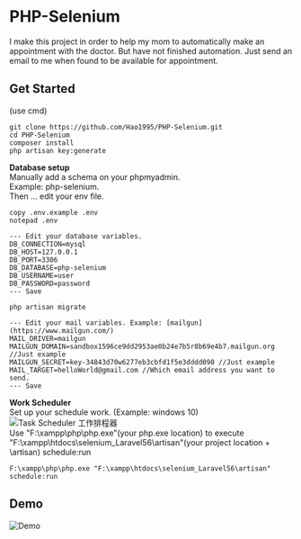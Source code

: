 # PHP-Selenium

I make this project in order to help my mom to automatically make an appointment with the doctor.
But have not finished automation.
Just send an email to me when found to be available for appointment.

## Get Started
(use cmd)
```
git clone https://github.com/Hao1995/PHP-Selenium.git
cd PHP-Selenium
composer install
php artisan key:generate
```
**Database setup**  
Manually add a schema on your phpmyadmin.   
Example: php-selenium.  
Then ... edit your env file.
```
copy .env.example .env
notepad .env

--- Edit your database variables.
DB_CONNECTION=mysql
DB_HOST=127.0.0.1
DB_PORT=3306
DB_DATABASE=php-selenium
DB_USERNAME=user
DB_PASSWORD=password
--- Save

php artisan migrate

--- Edit your mail variables. Example: [mailgun](https://www.mailgun.com/)
MAIL_DRIVER=mailgun
MAILGUN_DOMAIN=sandbox1596ce9dd2953ae0b24e7b5r8b69e4b7.mailgun.org //Just example
MAILGUN_SECRET=key-34843d70w6277eb3cbfd1f5e3dddd090 //Just example
MAIL_TARGET=helloWorld@gmail.com //Which email address you want to send.
--- Save
```
**Work Scheduler**  
Set up your schedule work. (Example: windows 10)
![Task Scheduler 工作排程器](http://drive.google.com/uc?export=view&id=1LnqJihTWqjEdskTos4VDStjMIcnrQIRX "task-scheduler")  
Use "F:\xampp\php\php.exe"(your php.exe location) to execute "F:\xampp\htdocs\selenium_Laravel56\artisan"(your project location + \artisan) schedule:run
```
F:\xampp\php\php.exe "F:\xampp\htdocs\selenium_Laravel56\artisan" schedule:run
```

## Demo
![Demo](http://drive.google.com/uc?export=view&id=1T7c-PQt2QAUjSDyoa_PzaVmatmCxjdeO "Demo")  
